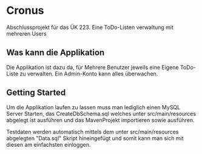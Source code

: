 # Cronus
Abschlussprojekt für das ÜK 223. Eine ToDo-Listen verwaltung mit mehreren Users

## Was kann die Applikation
Die Applikation ist dazu da, für Mehrere Benutzer jeweils eine Eigene ToDo-Liste zu verwalten.
Ein Admin-Konto kann alles überwachen.

## Getting Started
Um die Applikation laufen zu lassen muss man lediglich einen MySQL Server Starten, das CreateDbSchema.sql welches unter src/main/resources abgelegt ist ausführen und das MavenProjekt importieren sowie ausführen.

Testdaten werden automatisch mittels dem unter src/main/resources abgelegten "Data.sql" Skript hineingefügt und somit kann man sich mit diesen am einfachsten einloggen.
